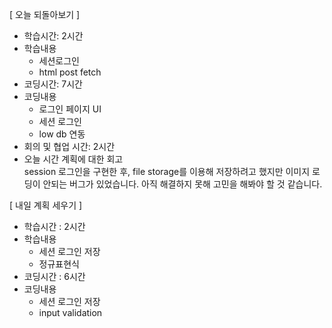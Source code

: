 [ 오늘 되돌아보기 ]
- 학습시간: 2시간
- 학습내용
    - 세션로그인
    - html post fetch
- 코딩시간: 7시간
- 코딩내용
    - 로그인 페이지 UI
    - 세션 로그인
    - low db 연동
- 회의 및 협업 시간: 2시간
- 오늘 시간 계획에 대한 회고 <br/>
    session 로그인을 구현한 후, file storage를 이용해 저장하려고 했지만
    이미지 로딩이 안되는 버그가 있었습니다. 아직 해결하지 못해 고민을 해봐야 할 것 같습니다.

[ 내일 계획 세우기 ]
- 학습시간 : 2시간
- 학습내용
    - 세션 로그인 저장
    - 정규표현식
- 코딩시간 : 6시간
- 코딩내용
    - 세션 로그인 저장
    - input validation